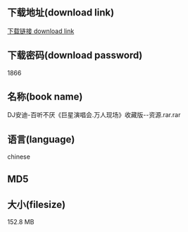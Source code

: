 ## 下载地址(download link)
[下载链接 download link](https://tutu365.netlify.app/?s=DJ%E5%AE%89%E8%BF%AA-%E7%99%BE%E5%90%AC%E4%B8%8D%E5%8E%8C%E3%80%8A%E5%B7%A8%E6%98%9F%E6%BC%94%E5%94%B1%E4%BC%9A.%E4%B8%87%E4%BA%BA%E7%8E%B0%E5%9C%BA%E3%80%8B%E6%94%B6%E8%97%8F%E7%89%88--%E8%B5%84%E6%BA%90.rar)

## 下载密码(download password)
1866

## 名称(book name)
DJ安迪-百听不厌《巨星演唱会.万人现场》收藏版--资源.rar.rar

## 语言(language)
chinese

## MD5


## 大小(filesize)
152.8 MB
